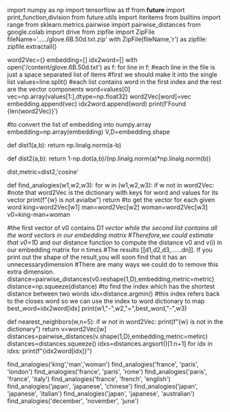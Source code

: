 import numpy as np
import tensorflow  as tf
from __future__ import print_function,division
from future.utils import iteritems
from builtins import range
from sklearn.metrics.pairwise import pairwise_distances
from google.colab import drive
from zipfile import ZipFile
fileName='...../glove.6B.50d.txt.zip'
with ZipFile(fileName,'r') as zipfile:
  zipfile.extractall()
  
word2Vec={}
embedding=[]
idx2word=[]
with open('/content/glove.6B.50d.txt') as f:
  for line in f:
    #each line in the file is just a space separated list of items 
    #first we should make it into the single list 
    values=line.split()
    #each list contains word in the first index and the rest are the vector components
    word=values[0]
    vec=np.array(values[1:],dtype=np.float32)
    word2Vec[word]=vec
    embedding.append(vec)
    idx2word.append(word)
  print(f'Found {len(word2Vec)}')

#to convert the list of embedding into numpy.array
embedding=np.array(embedding)
V,D=embedding.shape

def dist1(a,b):
  return np.linalg.norm(a-b)

def dist2(a,b):
  return 1-np.dot(a,b)/(np.linalg.norm(a)*np.linalg.norm(b))

dist,metric=dist2,'cosine'


def find_analogies(w1,w2,w3):
  for w in (w1,w2,w3):
    if w not in word2Vec: #note that word2Vec is the dictionary with keys for word and values for its vector
      print(f"{w} is not avialbe")
      return
  #to get the vector for each given word
  king=word2Vec[w1]
  man=word2Vec[w2]
  woman=word2Vec[w3]
  v0=king-man+woman
   
  #the first vector of v0 contains D*1 vector while the second list contains all the word vectors in our embedding matrix
  #Therefore,we could estimate that v0=1*D  and our distance function to compute the distance v0 and v(i) in our embedding matrix for n times
  #The results [[d1,d2,d3,......dn]]. If you print out the shape of the result,you will soon find that it has an unnecessarydimension
  #There are many ways we could do to remove this extra dimension. 
  distance=pairwise_distances(v0.reshape(1,D),embedding,metric=metric)
  distance=np.squeeze(distance)
  #to find the index which has the shortest distance between two words
  idx=distance.argmin()
  #this index refers back to the closes word so we can use the index to word dictionary to map
  best_word=idx2word[idx]
  print(w1,"-",w2,"=",best_word,"-",w3)


def nearest_neighbors(w,n=5):
  if w not in word2Vec:
    print(f"{w} is not in the dictionary")
    return
  v=word2Vec[w]
  distances=pairwise_distances(v.shape(1,D),embedding,metric=metirc)
  distances=distances.squeeze()
  idxs=distances.argsort()[1:n+1]
  for idx in idxs:
    print(f"{idx2word[idx]}")

find_analogies('king','man','woman')
find_analogies('france', 'paris', 'london')
find_analogies('france', 'paris', 'rome')
find_analogies('paris', 'france', 'italy')
find_analogies('france', 'french', 'english') 
find_analogies('japan', 'japanese', 'chinese')
find_analogies('japan', 'japanese', 'italian')
find_analogies('japan', 'japanese', 'australian') 
find_analogies('december', 'november', 'june')
